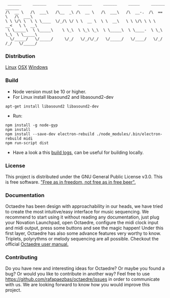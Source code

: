 ```
 ______     ______     ______   ______     ______     _____     ______     ______ 
/\  __ \   /\  ___\   /\__  _\ /\  __ \   /\  ___\   /\  __-.  /\  == \   /\  ___\ 
\ \ \/\ \  \ \ \____  \/_/\ \/ \ \  __ \  \ \  __\   \ \ \/\ \ \ \  __<   \ \  __\ 
 \ \_____\  \ \_____\    \ \_\  \ \_\ \_\  \ \_____\  \ \____-  \ \_\ \_\  \ \_____\ 
  \/_____/   \/_____/     \/_/   \/_/\/_/   \/_____/   \/____/   \/_/ /_/   \/_____/ 
```

### Distribution
[Linux](placeholder)
[OSX](placeholder)
[Windows](placeholder)

### Build
* Node version must be 10 or higher.
* For Linux install libasound2 and libasound2-dev
```
apt-get install libasound2 libasound2-dev
```
* Run:
```
npm install -g node-gyp
npm install
npm install --save-dev electron-rebuild ./node_modules/.bin/electron-rebuild midi
npm run-script dist
```
* Have a look a this [build logs](https://www.travis-ci.com/github/rafapaezbas/octaedre/), can be useful for building locally.

### License
This project is distributed under the GNU General Public License v3.0. This is free software. ["Free as in freedom, not free as in free beer".](https://en.wikipedia.org/wiki/Gratis_versus_libre#.22Free_beer.22_vs_.22free_speech.22_distinction)

### Documentation
Octaedre has been design with approachability in our heads, we have tried to create the most intuitive/easy interface for music sequencing. We recommend to start using it without reading any documentation, just plug your Novation Launchpad, open Octaedre, configure the midi clock input and midi output, press some buttons and see the magic happen!
Under this first layer, Octaedre has also some advance features very worthy to know. Triplets, polyrythms or melody sequencing are all possible. Checkout the official [Octaedre user manual.]()

### Contributing
Do you have new and interesting ideas for Octaedre? Or maybe you found a bug? Or would you like to contribute in another way? Feel free to use https://github.com/rafapaezbas/octaedre/issues in order to communicate with us. We are looking forward to know how you would improve this project.
